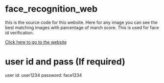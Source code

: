 # face_recognition_web

this is the source code for this website. Here for any image you can see the best matching images with parcentage of march score. This is used for face id verification.

<!--- [comment]: <> [Click here to go to the website](http://facialrecognition.revesoft.com/) --->
[Click here to go to the website](https://facerecognition.pioneeralpha.com/])

# user id and pass (If required)
user id:  user1234
password: face1234
